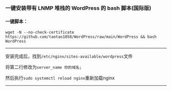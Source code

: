 ###  一键安装带有 LNMP 堆栈的 WordPress 的 bash 脚本(国际版)

#### 一键脚本：

```
wget -N --no-check-certificate https://github.com/taotao1058/WordPress/raw/main/WordPress && bash WordPress
```


---

安装完成后，找到```/etc/nginx/sites-available/wordpress```文件

将第二行修改为```server_name 你的域名;```

然后执行```sudo systemctl reload nginx```重新加载nginx


---
